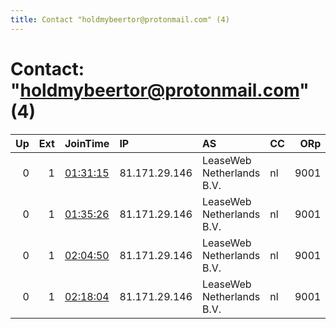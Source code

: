 ```yaml
---
title: Contact "holdmybeertor@protonmail.com" (4)
---
```


# Contact: "holdmybeertor@protonmail.com" (4)

|   Up |   Ext | JoinTime                                                                                            | IP            | AS                        | CC   |   ORp |   Dirp | OS    | Version   | Nickname   |   eFamMembers |
|-----:|------:|:----------------------------------------------------------------------------------------------------|:--------------|:--------------------------|:-----|------:|-------:|:------|:----------|:-----------|--------------:|
|    0 |     1 | [01:31:15](https://metrics.torproject.org/rs.html#details/59E49111F406B8BF1D7DD6F21F2753F88B2E7EDE) | 81.171.29.146 | LeaseWeb Netherlands B.V. | nl   |  9001 |      0 | Linux | 0.3.4.11  | beefyboi   |             1 |
|    0 |     1 | [01:35:26](https://metrics.torproject.org/rs.html#details/A1DE412C42ED2B1439B2391101487D019F6B65EE) | 81.171.29.146 | LeaseWeb Netherlands B.V. | nl   |  9001 |      0 | Linux | 0.3.4.11  | beefyboi   |             1 |
|    0 |     1 | [02:04:50](https://metrics.torproject.org/rs.html#details/5D2253F1A50273008E3699A5B5E83D6E46E0D1FC) | 81.171.29.146 | LeaseWeb Netherlands B.V. | nl   |  9001 |      0 | Linux | 0.3.4.11  | beefyboi   |             1 |
|    0 |     1 | [02:18:04](https://metrics.torproject.org/rs.html#details/821A503007496E309D249CC342C3EE57978A4888) | 81.171.29.146 | LeaseWeb Netherlands B.V. | nl   |  9001 |      0 | Linux | 0.3.4.11  | beefyboi   |             1 |
